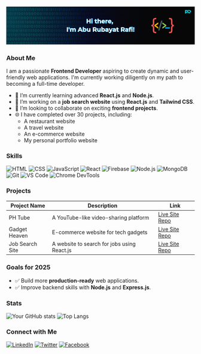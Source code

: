 ![Profile Banner](https://raw.githubusercontent.com/Rubayat-Rafi/Rubayat-Rafi/refs/heads/main/github%20banner.png) 

### About Me

I am a passionate **Frontend Developer** aspiring to create dynamic and user-friendly web applications. I'm currently working diligently on my path to becoming a full-time developer.

- 🌱 I’m currently learning advanced **React.js** and **Node.js**.
- 🔭 I’m working on a **job search website** using **React.js** and **Tailwind CSS**.
- 👯 I’m looking to collaborate on exciting **frontend projects**.
- 🌐 I have completed over 30 projects, including:
  - A restaurant website
  - A travel website
  - An e-commerce website
  - My personal portfolio website

### Skills

![HTML](https://img.icons8.com/color/20/000000/html-5.png) ![CSS](https://img.icons8.com/color/20/000000/css3.png) ![JavaScript](https://img.icons8.com/color/20/000000/javascript.png) ![React](https://img.icons8.com/color/20/000000/react-native.png) ![Firebase](https://img.icons8.com/color/20/000000/firebase.png) ![Node.js](https://img.icons8.com/color/20/000000/nodejs.png) ![MongoDB](https://img.icons8.com/color/20/000000/mongodb.png) ![Git](https://img.icons8.com/color/20/000000/git.png) ![VS Code](https://img.icons8.com/color/20/000000/visual-studio-code-2019.png) ![Chrome DevTools](https://img.icons8.com/color/20/000000/chrome.png)

### Projects

| Project Name      | Description                                     | Link                                     |
|-------------------|-------------------------------------------------|------------------------------------------|
| PH Tube           | A YouTube-like video-sharing platform            | [Live Site](#) [Repo](#)                 |
| Gadget Heaven     | E-commerce website for tech gadgets              | [Live Site](#) [Repo](#)                 |
| Job Search Site   | A website to search for jobs using React.js      | [Live Site](#) [Repo](#)                 |

### Goals for 2025

- ✅ Build more **production-ready** web applications.
- ✅ Improve backend skills with **Node.js** and **Express.js**.

### Stats
![Your GitHub stats](https://github-readme-stats.vercel.app/api?username=Rubayat-Rafi&show_icons=true&theme=radical)
![Top Langs](https://github-readme-stats.vercel.app/api/top-langs/?username=Rubayat-Rafi&layout=compact&theme=radical)

### Connect with Me

[![LinkedIn](https://img.icons8.com/color/20/000000/linkedin.png)](https://www.linkedin.com/in/aburubayatrafi/)
[![Twitter](https://img.icons8.com/color/20/000000/twitter.png)](https://x.com/abu_rubayat)
[![Facebook](https://img.icons8.com/color/20/000000/facebook.png)](https://www.facebook.com/aburubayatrafi)
